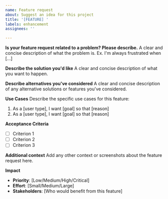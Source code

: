 ```yaml
---
name: Feature request
about: Suggest an idea for this project
title: '[FEATURE] '
labels: enhancement
assignees: ''

---
```


**Is your feature request related to a problem? Please describe.**
A clear and concise description of what the problem is. Ex. I'm always frustrated when [...]

**Describe the solution you'd like**
A clear and concise description of what you want to happen.

**Describe alternatives you've considered**
A clear and concise description of any alternative solutions or features you've considered.

**Use Cases**
Describe the specific use cases for this feature:
1. As a [user type], I want [goal] so that [reason]
2. As a [user type], I want [goal] so that [reason]

**Acceptance Criteria**
- [ ] Criterion 1
- [ ] Criterion 2
- [ ] Criterion 3

**Additional context**
Add any other context or screenshots about the feature request here.

**Impact**
- **Priority**: [Low/Medium/High/Critical]
- **Effort**: [Small/Medium/Large]
- **Stakeholders**: [Who would benefit from this feature]